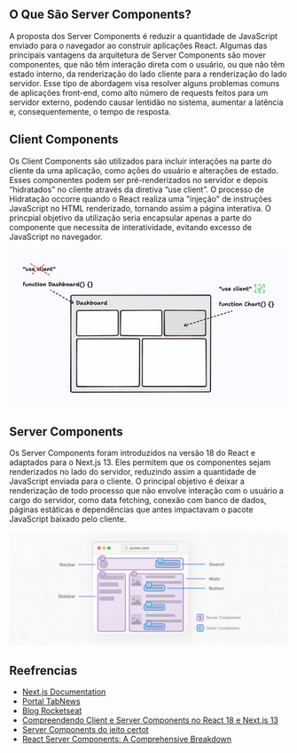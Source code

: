 ## O Que São Server Components?

A proposta dos Server Components é reduzir a quantidade de JavaScript enviado para o navegador ao construir aplicações React.
Algumas das principais vantagens da arquitetura de Server Components são mover componentes, que não têm interação direta com o usuário, ou que não têm estado interno, da renderização do lado cliente para a renderização do lado servidor. Esse tipo de abordagem visa resolver alguns problemas comuns de aplicações front-end, como alto número de requests feitos para um servidor externo, podendo causar lentidão no sistema, aumentar a latência e, consequentemente, o tempo de resposta.

## Client Components

Os Client Components são utilizados para incluir interações na parte do cliente da uma aplicação, como ações do usuário e alterações de estado. Esses componentes podem ser pré-renderizados no servidor e depois “hidratados” no cliente através da diretiva “use client”.
O processo de Hidratação occorre quando o React realiza uma "injeção" de instruções JavaScript no HTML renderizado, tornando assim a página interativa.
O princpial objetivo da utilização seria encapsular apenas a parte do componente que necessita de interatividade, evitando excesso de JavaScript no navegador.

<p align="center">
  <img src=".github/images/client-components.png">
</p>

## Server Components

Os Server Components foram introduzidos na versão 18 do React e adaptados para o Next.js 13. Eles permitem que os componentes sejam renderizados no lado do servidor, reduzindo assim a quantidade de JavaScript enviada para o cliente. O principal objetivo é deixar a renderização de todo processo que não envolve interação com o usuário a cargo do servidor, como data fetching, conexão com banco de dados, páginas estáticas e dependências que antes impactavam o pacote JavaScript baixado pelo cliente.

<p align="center">
    <img src=".github/images/server-components.png">
</p>

## Reefrencias

- [Next.js Documentation](https://nextjs.org/docs)
- [Portal TabNews](https://www.tabnews.com.br/gloredo/parte-1-next-js-13-estrategias-de-renderizacao-com-pages-router-vs-app-router)
- [Blog Rocketseat](https://blog.rocketseat.com.br/server-components-no-react/)
- [Compreendendo Client e Server Components no React 18 e Next.js 13](https://medium.com/@julianofirme23/compreendendo-client-e-server-components-no-react-18-e-next-js-13-cb2af8832d00)
- [Server Components do jeito certot](https://www.youtube.com/watch?v=L1osqF17iDM&ab_channel=Rocketseat)
- [React Server Components: A Comprehensive Breakdown](https://www.youtube.com/watch?v=VIwWgV3Lc6s&t=121s&ab_channel=Theo-t3%E2%80%A4gg)

